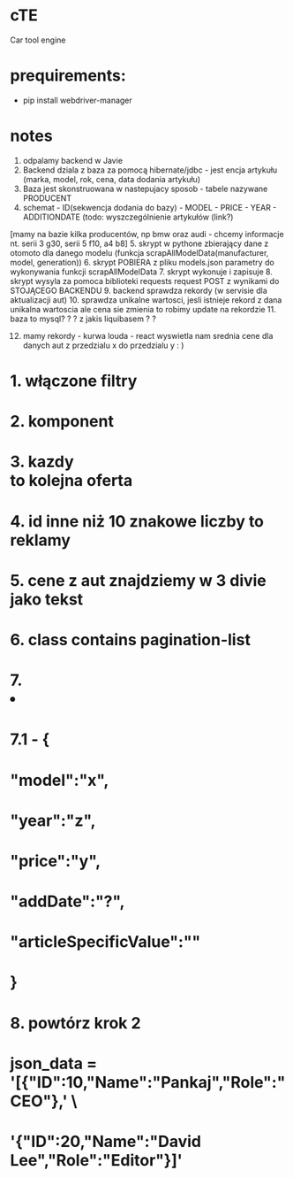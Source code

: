 # cTE
Car tool engine


# prequirements:
- pip install webdriver-manager



# notes
1. odpalamy backend w Javie
2. Backend dziala z baza za pomocą hibernate/jdbc - jest encja artykułu (marka, model, rok, cena, data dodania artykułu)
3. Baza jest skonstruowana w nastepujacy sposob - tabele nazywane PRODUCENT
4. schemat - ID(sekwencja dodania do bazy) - MODEL - PRICE - YEAR - ADDITIONDATE (todo: wyszczególnienie artykułów (link?) 


[mamy na bazie kilka producentów, np bmw oraz audi - chcemy informacje nt. serii 3 g30, serii 5 f10, a4 b8]
5. skrypt w pythone zbierający dane z otomoto dla danego modelu (funkcja scrapAllModelData(manufacturer, model, generation))
6. skrypt POBIERA z pliku models.json parametry do wykonywania funkcji scrapAllModelData
7. skrypt wykonuje i zapisuje
8. skrypt wysyla za pomoca biblioteki requests request POST z wynikami do STOJĄCEGO BACKENDU
9. backend sprawdza rekordy (w servisie dla aktualizacji aut)
10. sprawdza unikalne wartosci, jesli istnieje rekord z dana unikalna wartoscia ale cena sie zmienia to robimy update na rekordzie
11. baza to mysql? ? ? z jakis liquibasem  ? ?


12. mamy rekordy - kurwa louda - react wyswietla nam srednia cene dla danych aut z przedzialu x do przedzialu y : ) 


# 1. włączone filtry
# 2. komponent <main>
# 3. kazdy <article> to kolejna oferta
# 4. id inne niż 10 znakowe liczby to reklamy
# 5. cene z aut znajdziemy w 3 divie jako tekst
# 6. class contains pagination-list
# 7. <li title="Next Page">
# 7.1 - {
# "model":"x",
# "year":"z",
# "price":"y",
# "addDate":"?",
# "articleSpecificValue":""
# }

# 8. powtórz krok 2


# json_data = '[{"ID":10,"Name":"Pankaj","Role":"CEO"},' \
#             '{"ID":20,"Name":"David Lee","Role":"Editor"}]'